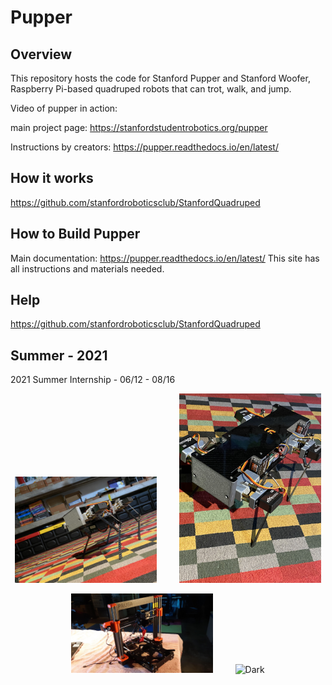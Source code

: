 # Pupper

## Overview


This repository hosts the code for Stanford Pupper and Stanford Woofer, Raspberry Pi-based quadruped robots that can trot, walk, and jump. 

Video of pupper in action: 

main project page: https://stanfordstudentrobotics.org/pupper

Instructions by creators: https://pupper.readthedocs.io/en/latest/

## How it works
https://github.com/stanfordroboticsclub/StanfordQuadruped

## How to Build Pupper
Main documentation: https://pupper.readthedocs.io/en/latest/
This site has all instructions and materials needed.

## Help
https://github.com/stanfordroboticsclub/StanfordQuadruped

## Summer - 2021
2021 Summer Internship - 06/12 - 08/16
<p align="center">
  <img alt="Light" src="./images/pupper-4.jpg" width="45%">
&nbsp; &nbsp; &nbsp; &nbsp;
  <img alt="Dark" src="./images/pupper-5.jpg" width="45%">
</p>
<p align="center">
  <img alt="Light" src="./images/20210704_175959.jpg" width="45%">
&nbsp; &nbsp; &nbsp; &nbsp;
  <img alt="Dark" src="./images/pupper-7.png" width="45%">
</p>
